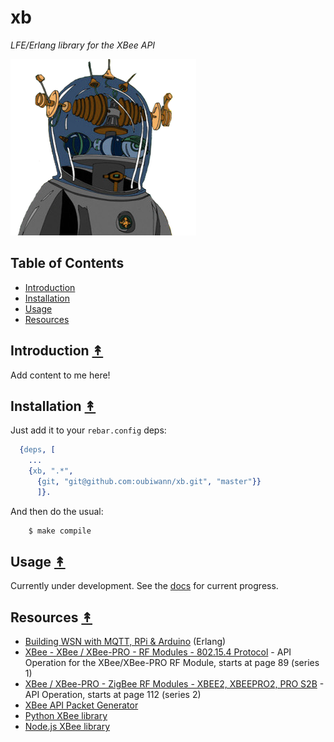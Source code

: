# xb

*LFE/Erlang library for the XBee API*

<img src="docs/source/images/just-xb.png" />

## Table of Contents

* [Introduction](#introduction-)
* [Installation](#installation-)
* [Usage](#usage-)
* [Resources](#resources-)

## Introduction [&#x219F;](#table-of-contents)

Add content to me here!


## Installation [&#x219F;](#table-of-contents)

Just add it to your ``rebar.config`` deps:

```erlang
  {deps, [
    ...
    {xb, ".*",
      {git, "git@github.com:oubiwann/xb.git", "master"}}
      ]}.
```

And then do the usual:

```bash
    $ make compile
```


## Usage [&#x219F;](#table-of-contents)

Currently under development. See the [docs](http://oubiwann.github.com/xb) for
current progress.

## Resources [&#x219F;](#table-of-contents)

 * [Building WSN with MQTT, RPi & Arduino](https://www.erlang-factory.com/upload/presentations/807/ZviMQTTS_for_EUC2013.pdf) (Erlang)
 * [XBee - XBee / XBee-PRO - RF Modules - 802.15.4 Protocol](http://ftp1.digi.com/support/documentation/90000982_S.pdf) - API Operation for the XBee/XBee-PRO RF Module, starts at page 89 (series 1)
 * [XBee / XBee-PRO - ZigBee RF Modules - XBEE2, XBEEPRO2, PRO S2B](http://ftp1.digi.com/support/documentation/90000976_W.pdf) - API Operation, starts at page 112 (series 2)
 * [XBee API Packet Generator](http://ftp1.digi.com/support/utilities/digi_apiframes2.htm)
 * [Python XBee library](https://github.com/markfickett/python-xbee)
 * [Node.js XBee library](https://www.npmjs.com/package/xbee-api)
